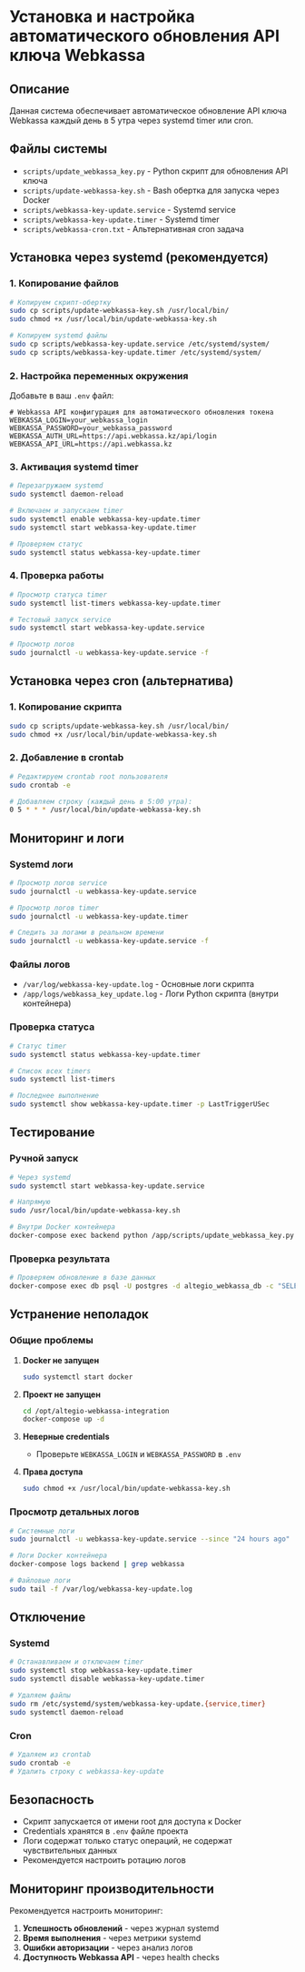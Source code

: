 # Установка и настройка автоматического обновления API ключа Webkassa

## Описание

Данная система обеспечивает автоматическое обновление API ключа Webkassa каждый день в 5 утра через systemd timer или cron.

## Файлы системы

- `scripts/update_webkassa_key.py` - Python скрипт для обновления API ключа
- `scripts/update-webkassa-key.sh` - Bash обертка для запуска через Docker
- `scripts/webkassa-key-update.service` - Systemd service
- `scripts/webkassa-key-update.timer` - Systemd timer
- `scripts/webkassa-cron.txt` - Альтернативная cron задача

## Установка через systemd (рекомендуется)

### 1. Копирование файлов

```bash
# Копируем скрипт-обертку
sudo cp scripts/update-webkassa-key.sh /usr/local/bin/
sudo chmod +x /usr/local/bin/update-webkassa-key.sh

# Копируем systemd файлы
sudo cp scripts/webkassa-key-update.service /etc/systemd/system/
sudo cp scripts/webkassa-key-update.timer /etc/systemd/system/
```

### 2. Настройка переменных окружения

Добавьте в ваш `.env` файл:

```env
# Webkassa API конфигурация для автоматического обновления токена
WEBKASSA_LOGIN=your_webkassa_login
WEBKASSA_PASSWORD=your_webkassa_password
WEBKASSA_AUTH_URL=https://api.webkassa.kz/api/login
WEBKASSA_API_URL=https://api.webkassa.kz
```

### 3. Активация systemd timer

```bash
# Перезагружаем systemd
sudo systemctl daemon-reload

# Включаем и запускаем timer
sudo systemctl enable webkassa-key-update.timer
sudo systemctl start webkassa-key-update.timer

# Проверяем статус
sudo systemctl status webkassa-key-update.timer
```

### 4. Проверка работы

```bash
# Просмотр статуса timer
sudo systemctl list-timers webkassa-key-update.timer

# Тестовый запуск service
sudo systemctl start webkassa-key-update.service

# Просмотр логов
sudo journalctl -u webkassa-key-update.service -f
```

## Установка через cron (альтернатива)

### 1. Копирование скрипта

```bash
sudo cp scripts/update-webkassa-key.sh /usr/local/bin/
sudo chmod +x /usr/local/bin/update-webkassa-key.sh
```

### 2. Добавление в crontab

```bash
# Редактируем crontab root пользователя
sudo crontab -e

# Добавляем строку (каждый день в 5:00 утра):
0 5 * * * /usr/local/bin/update-webkassa-key.sh
```

## Мониторинг и логи

### Systemd логи

```bash
# Просмотр логов service
sudo journalctl -u webkassa-key-update.service

# Просмотр логов timer
sudo journalctl -u webkassa-key-update.timer

# Следить за логами в реальном времени
sudo journalctl -u webkassa-key-update.service -f
```

### Файлы логов

- `/var/log/webkassa-key-update.log` - Основные логи скрипта
- `/app/logs/webkassa_key_update.log` - Логи Python скрипта (внутри контейнера)

### Проверка статуса

```bash
# Статус timer
sudo systemctl status webkassa-key-update.timer

# Список всех timers
sudo systemctl list-timers

# Последнее выполнение
sudo systemctl show webkassa-key-update.timer -p LastTriggerUSec
```

## Тестирование

### Ручной запуск

```bash
# Через systemd
sudo systemctl start webkassa-key-update.service

# Напрямую
sudo /usr/local/bin/update-webkassa-key.sh

# Внутри Docker контейнера
docker-compose exec backend python /app/scripts/update_webkassa_key.py
```

### Проверка результата

```bash
# Проверяем обновление в базе данных
docker-compose exec db psql -U postgres -d altegio_webkassa_db -c "SELECT service_name, updated_at FROM api_keys WHERE service_name = 'Webkassa';"
```

## Устранение неполадок

### Общие проблемы

1. **Docker не запущен**

   ```bash
   sudo systemctl start docker
   ```

2. **Проект не запущен**

   ```bash
   cd /opt/altegio-webkassa-integration
   docker-compose up -d
   ```

3. **Неверные credentials**

   - Проверьте `WEBKASSA_LOGIN` и `WEBKASSA_PASSWORD` в `.env`

4. **Права доступа**
   ```bash
   sudo chmod +x /usr/local/bin/update-webkassa-key.sh
   ```

### Просмотр детальных логов

```bash
# Системные логи
sudo journalctl -u webkassa-key-update.service --since "24 hours ago"

# Логи Docker контейнера
docker-compose logs backend | grep webkassa

# Файловые логи
sudo tail -f /var/log/webkassa-key-update.log
```

## Отключение

### Systemd

```bash
# Останавливаем и отключаем timer
sudo systemctl stop webkassa-key-update.timer
sudo systemctl disable webkassa-key-update.timer

# Удаляем файлы
sudo rm /etc/systemd/system/webkassa-key-update.{service,timer}
sudo systemctl daemon-reload
```

### Cron

```bash
# Удаляем из crontab
sudo crontab -e
# Удалить строку с webkassa-key-update
```

## Безопасность

- Скрипт запускается от имени root для доступа к Docker
- Credentials хранятся в `.env` файле проекта
- Логи содержат только статус операций, не содержат чувствительных данных
- Рекомендуется настроить ротацию логов

## Мониторинг производительности

Рекомендуется настроить мониторинг:

1. **Успешность обновлений** - через журнал systemd
2. **Время выполнения** - через метрики systemd
3. **Ошибки авторизации** - через анализ логов
4. **Доступность Webkassa API** - через health checks

